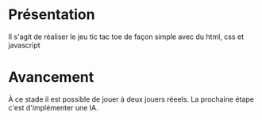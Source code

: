 # Présentation

Il s'agit de réaliser le jeu tic tac toe de façon simple avec du html, css et javascript

# Avancement
À ce stade il est possible de jouer à deux jouers réeels.
La prochaine étape c'est d'implémenter une IA.